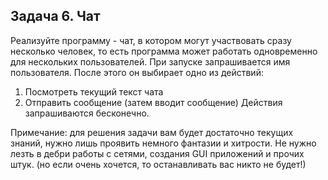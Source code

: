 ## Задача 6. Чат
Реализуйте программу - чат, в котором могут участвовать сразу несколько человек, 
то есть программа может работать одновременно для нескольких пользователей. При запуске запрашивается имя пользователя. После этого он выбирает одно из действий:
1. Посмотреть текущий текст чата
2. Отправить сообщение  (затем вводит сообщение)
Действия запрашиваются бесконечно. 

Примечание: для решения задачи вам будет достаточно текущих знаний, нужно лишь проявить немного фантазии и хитрости. 
Не нужно лезть в дебри работы с сетями, создания GUI приложений и прочих штук. (но если очень хочется, то останавливать вас никто не будет!)

